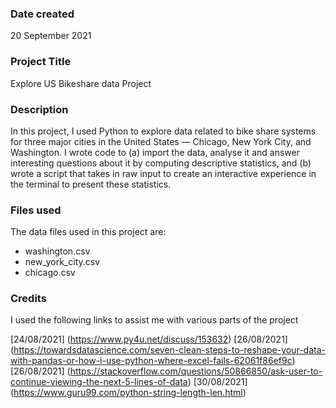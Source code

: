 >
### Date created
20 September 2021

### Project Title
Explore US Bikeshare data Project

### Description
In this project, I used Python to explore data related to bike share systems for three major cities in the United States — Chicago, New York City, and Washington. I wrote code to (a) import the data, analyse it and answer interesting questions about it by computing descriptive statistics, and (b) wrote a script that takes in raw input to create an interactive experience in the terminal to present these statistics.

### Files used
The data files used in this project are:

* washington.csv
* new_york_city.csv
* chicago.csv

### Credits
I used the following links to assist me with various parts of the project

[24/08/2021]   (https://www.py4u.net/discuss/153632)
[26/08/2021]   (https://towardsdatascience.com/seven-clean-steps-to-reshape-your-data-with-pandas-or-how-i-use-python-where-excel-fails-62061f86ef9c)
[26/08/2021]   (https://stackoverflow.com/questions/50866850/ask-user-to-continue-viewing-the-next-5-lines-of-data)
[30/08/2021]   (https://www.guru99.com/python-string-length-len.html)

